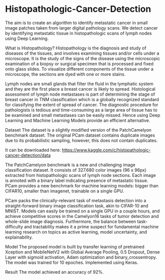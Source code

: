 # Histopathologic-Cancer-Detection

The aim is to create an algorithm to identify metastatic cancer in small image patches taken from larger digital pathology scans. We detect cancer by identifying metastatic tissue in histopathologic scans of lymph nodes using Deep Learning.

What is Histopathology? Histopathology is the diagnosis and study of diseases of the tissues, and involves examining tissues and/or cells under a microscope. It is the study of the signs of the disease using the microscopic examination of a biopsy or surgical specimen that is processed and fixed onto glass slides. To visualize different components of the tissue under a microscope, the sections are dyed with one or more stains.

Lymph nodes are small glands that filter the fluid in the lymphatic system and they are the first place a breast cancer is likely to spread. Histological assessment of lymph node metastases is part of determining the stage of breast cancer in TNM classification which is a globally recognized standard for classifying the extent of spread of cancer. The diagnostic procedure for pathologists is tedious and time-consuming as a large area of tissue has to be examined and small metastases can be easily missed. Hence using Deep Learning and Machine Learning Models provide an efficient alternative.

Dataset The dataset is a slightly modified version of the PatchCamelyon benchmark dataset. The original PCam dataset contains duplicate images due to its probabilistic sampling, however, this does not contain duplicates.

It can be downloaded here: https://www.kaggle.com/c/histopathologic-cancer-detection/data

The PatchCamelyon benchmark is a new and challenging image classification dataset. It consists of 327.680 color images (96 x 96px) extracted from histopathologic scans of lymph node sections. Each image is annoted with a binary label indicating presence of metastatic tissue. PCam provides a new benchmark for machine learning models: bigger than CIFAR10, smaller than imagenet, trainable on a single GPU.

PCam packs the clinically-relevant task of metastasis detection into a straight-forward binary image classification task, akin to CIFAR-10 and MNIST. Models can easily be trained on a single GPU in a couple hours, and achieve competitive scores in the Camelyon16 tasks of tumor detection and whole-slide image diagnosis. Furthermore, the balance between task-difficulty and tractability makes it a prime suspect for fundamental machine learning research on topics as active learning, model uncertainty, and explainability.

Model The proposed model is built by transfer learning of pretrained Xception and MobileNetV2 with Global Average Pooling, 0.5 Dropout, Dense Layer with sigmoid activation, Adam optimization and binary_crossentropy. The model was trained for 10 epoches. Implemented using Keras.

Result The model achieved an accuracy of 92%.
